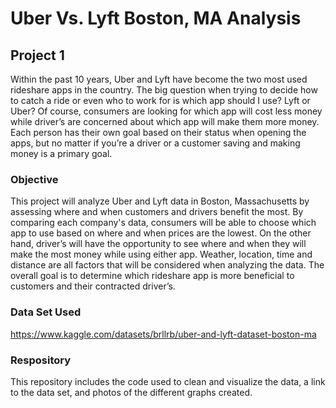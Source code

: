 # Uber Vs. Lyft Boston, MA Analysis

## Project 1 

Within the past 10 years, Uber and Lyft have become the two most used rideshare apps in the country. The big question when trying to decide how to catch a 
ride or even who to work for is which app should I use? Lyft or Uber? Of course, consumers are looking for which app will cost less money while driver’s 
are concerned about which app will make them more money. Each person has their own goal based on their status when opening the apps, but no matter if 
you’re a driver or a customer saving and making money is a primary goal. 

### Objective

This project will analyze Uber and Lyft data in Boston, Massachusetts by assessing where and when customers and drivers benefit the most. By comparing each 
company's data, consumers will be able to choose which app to use based on where and when prices are the lowest. On the other hand, driver’s will have the 
opportunity to see where and when they will make the most money while using either app. Weather, location, time and distance are all factors that will be 
considered when analyzing the data. The overall goal is to determine which rideshare app is more beneficial to customers and their contracted driver’s. 


### Data Set Used

https://www.kaggle.com/datasets/brllrb/uber-and-lyft-dataset-boston-ma

### Respository

This repository includes the code used to clean and visualize the data, a link to the data set, and photos of the different graphs created.  
